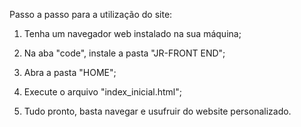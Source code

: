 Passo a passo para a utilização do site:

1. Tenha um navegador web instalado na sua máquina;

2. Na aba "code", instale a pasta "JR-FRONT END";

3. Abra a pasta "HOME";

4. Execute o arquivo "index_inicial.html";

5. Tudo pronto, basta navegar e usufruir do website personalizado.
